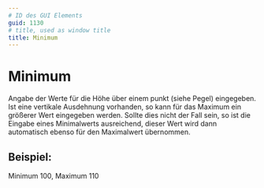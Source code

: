 ```yaml
---
# ID des GUI Elements
guid: 1130
# title, used as window title
title: Minimum
---
```


# Minimum

Angabe der Werte für die Höhe über einem punkt (siehe Pegel) eingegeben. Ist eine vertikale Ausdehnung vorhanden, so kann für das Maximum ein größerer Wert eingegeben werden. Sollte dies nicht der Fall sein, so ist die Eingabe eines Minimalwerts ausreichend, dieser Wert wird dann automatisch ebenso für den Maximalwert übernommen.

## Beispiel:

Minimum 100, Maximum 110
